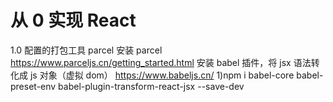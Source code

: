 # 从 0 实现 React

1.0 配置的打包工具 parcel
安装 parcel
https://www.parceljs.cn/getting_started.html
安装 babel 插件，将 jsx 语法转化成 js 对象（虚拟 dom）
https://www.babeljs.cn/
1)npm i babel-core babel-preset-env babel-plugin-transform-react-jsx --save-dev
